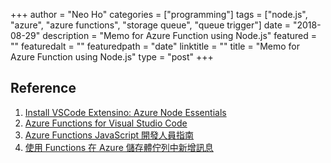 +++
author = "Neo Ho"
categories = ["programming"]
tags = ["node.js", "azure", "azure functions", "storage queue", "queue trigger"]
date = "2018-08-29"
description = "Memo for Azure Function using Node.js"
featured = ""
featuredalt = ""
featuredpath = "date"
linktitle = ""
title = "Memo for Azure Function using Node.js"
type = "post"
+++

## Reference
1. [Install VSCode Extensino: Azure Node Essentials](https://marketplace.visualstudio.com/items?itemName=azuresdkteam.azurenodeessentials)
2. [Azure Functions for Visual Studio Code](https://github.com/Microsoft/vscode-azurefunctions#javascript)
3. [Azure Functions JavaScript 開發人員指南](https://docs.microsoft.com/zh-tw/azure/azure-functions/functions-reference-node)
4. [使用 Functions 在 Azure 儲存體佇列中新增訊息](https://docs.microsoft.com/zh-tw/azure/azure-functions/functions-integrate-storage-queue-output-binding)